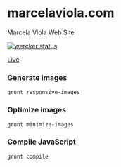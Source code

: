 # marcelaviola.com
Marcela Viola Web Site

[![wercker status](https://app.wercker.com/status/450360e87eb37bc5a68e30037b31a76f/s/master "wercker status")](https://app.wercker.com/project/byKey/450360e87eb37bc5a68e30037b31a76f)

[Live](http://www.marcelaviola.com)


### Generate images

    grunt responsive-images

### Optimize images

    grunt minimize-images

### Compile JavaScript

    grunt compile
